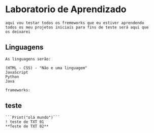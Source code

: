 # Laboratorio de Aprendizado
    
    aqui vou testar todos os fremeworks que eu estiver aprendendo
    todos os meu projetos iniciais para fins de teste será aqui que
    os deixarei

## Linguagens

    As linguagens serão:
    
    (HTML - CSS) - "Não e uma linguagem"
    JavaScript
    Python
    Java

    frameworks:

## teste 
    ```Print("olá mundo")```
    ! teste de TXT 01
    **Teste de TXT 02**
